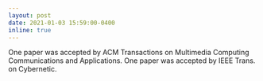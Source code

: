 ```yaml
---
layout: post
date: 2021-01-03 15:59:00-0400
inline: true
---
```


One paper was accepted by ACM Transactions on Multimedia Computing Communications and Applications. One paper was accepted by IEEE Trans. on Cybernetic. 
